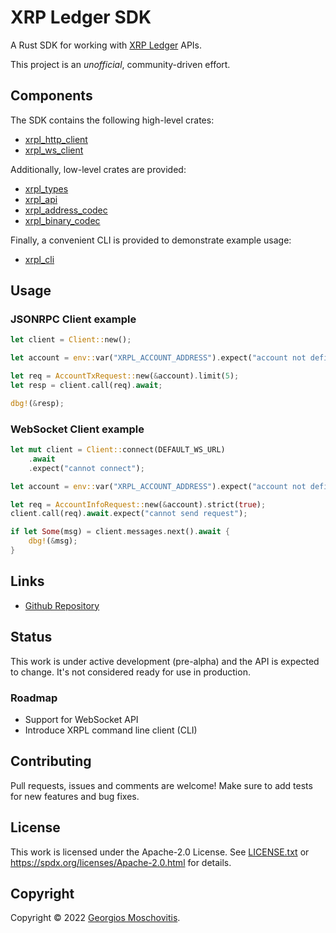 # XRP Ledger SDK

A Rust SDK for working with [XRP Ledger](https://xrpl.org) APIs.

This project is an *unofficial*, community-driven effort.

## Components

The SDK contains the following high-level crates:

- [xrpl_http_client](xrpl_http_client/)
- [xrpl_ws_client](xrpl_ws_client/)

Additionally, low-level crates are provided:

- [xrpl_types](xrpl_types/)
- [xrpl_api](xrpl_api/)
- [xrpl_address_codec](xrpl_address_codec/)
- [xrpl_binary_codec](xrpl_binary_codec/)

Finally, a convenient CLI is provided to demonstrate example usage:

- [xrpl_cli](xrpl_cli/)

## Usage

### JSONRPC Client example

```rust
let client = Client::new();

let account = env::var("XRPL_ACCOUNT_ADDRESS").expect("account not defined");

let req = AccountTxRequest::new(&account).limit(5);
let resp = client.call(req).await;

dbg!(&resp);
```

### WebSocket Client example

```rust
let mut client = Client::connect(DEFAULT_WS_URL)
    .await
    .expect("cannot connect");

let account = env::var("XRPL_ACCOUNT_ADDRESS").expect("account not defined");

let req = AccountInfoRequest::new(&account).strict(true);
client.call(req).await.expect("cannot send request");

if let Some(msg) = client.messages.next().await {
    dbg!(&msg);
}
```

## Links

- [Github Repository](https://github.com/gmosx/xrpl-sdk-rust)

## Status

This work is under active development (pre-alpha) and the API is expected to
change. It's not considered ready for use in production.

### Roadmap

- Support for WebSocket API
- Introduce XRPL command line client (CLI)

## Contributing

Pull requests, issues and comments are welcome! Make sure to add tests for new features and bug fixes.

## License

This work is licensed under the Apache-2.0 License. See [LICENSE.txt](LICENSE.txt) or <https://spdx.org/licenses/Apache-2.0.html> for details.

## Copyright

Copyright © 2022 [Georgios Moschovitis](https://gmosx.ninja).
